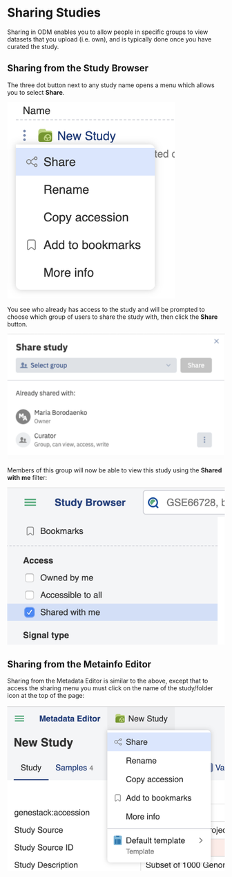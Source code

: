 > <a id="sharing-label"></a>

# Sharing Studies

Sharing in ODM enables you to allow people in specific groups to view datasets that you upload (i.e. own), and is typically done once you have curated the study.

## Sharing from the Study Browser

The three dot button next to any study name opens a menu which allows you to select **Share**.

![image](doc-odm-user-guide/images/three_dots_share.png)

You see who already has access to the study and will be prompted to choose which group of users to share the study with, then click the **Share** button.

![image](doc-odm-user-guide/images/share.png)

Members of this group will now be able to view this study using the **Shared with me** filter:

![image](doc-odm-user-guide/images/shared_with_me1.png)

## Sharing from the Metainfo Editor

Sharing from the Metadata Editor is similar to the above, except that to access the sharing menu you must click on the name of the study/folder icon at the top of the page:

![image](doc-odm-user-guide/images/Metainfo_sharing.png)
